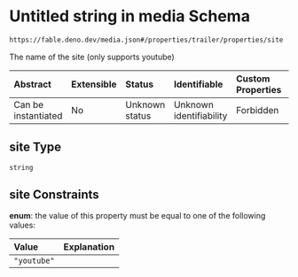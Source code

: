 # Untitled string in media Schema

```txt
https://fable.deno.dev/media.json#/properties/trailer/properties/site
```

The name of the site (only supports youtube)

| Abstract            | Extensible | Status         | Identifiable            | Custom Properties | Additional Properties | Access Restrictions | Defined In                                               |
| :------------------ | :--------- | :------------- | :---------------------- | :---------------- | :-------------------- | :------------------ | :------------------------------------------------------- |
| Can be instantiated | No         | Unknown status | Unknown identifiability | Forbidden         | Allowed               | none                | [media.json\*](../out/media.json "open original schema") |

## site Type

`string`

## site Constraints

**enum**: the value of this property must be equal to one of the following values:

| Value       | Explanation |
| :---------- | :---------- |
| `"youtube"` |             |
